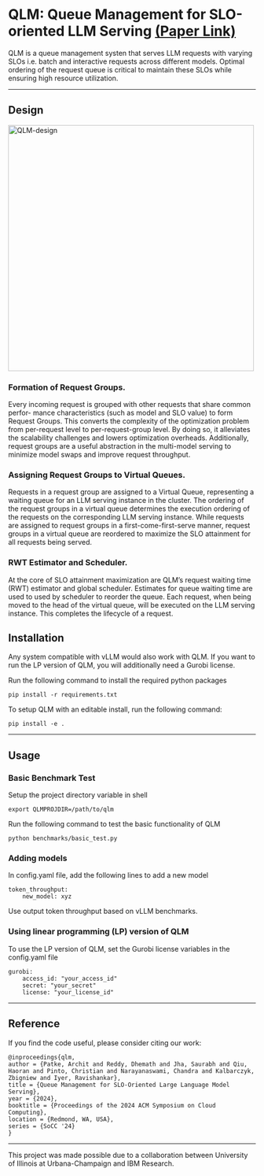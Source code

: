 # QLM: Queue Management for SLO-oriented LLM Serving [(Paper Link)](https://dl.acm.org/doi/10.1145/3698038.3698523)

QLM is a queue management systen that serves LLM requests with varying SLOs i.e. batch and interactive requests across different models. Optimal ordering of the request queue is critical to maintain these SLOs while ensuring high resource utilization.

----------

## Design 

<img width="500" alt="QLM-design" src="https://github.com/user-attachments/assets/16cd005d-d878-4564-8fd7-f9fc6c984ff6" />

### Formation of Request Groups.
Every incoming request is grouped with other requests that share common perfor-
mance characteristics (such as model and SLO value) to form Request Groups. This converts the complexity of the optimization problem from per-request
level to per-request-group level. By doing so, it alleviates
the scalability challenges and lowers optimization overheads.
Additionally, request groups are a useful abstraction in the
multi-model serving to minimize model swaps and improve request throughput.

### Assigning Request Groups to Virtual Queues. 
Requests in a request group are assigned to a Virtual Queue, representing a waiting queue for an LLM serving instance in the cluster. The ordering of the request groups in a virtual queue determines the execution ordering of the requests on the corresponding LLM serving instance. While requests are assigned to request groups in a first-come-first-serve manner, request groups in a virtual queue are reordered to maximize the SLO attainment for all requests being served.

### RWT Estimator and Scheduler.
At the core of SLO attainment maximization are QLM’s request waiting time (RWT) estimator and global scheduler. Estimates for queue waiting time are used to used by scheduler to reorder the queue. Each request, when being moved to the head of the virtual queue, will be executed on the LLM serving instance. This completes the lifecycle of a request.

## Installation

Any system compatible with vLLM would also work with QLM. If you want to run the LP version of QLM, you will additionally need a Gurobi license.

Run the following command to install the required python packages

```
pip install -r requirements.txt
```

To setup QLM with an editable install, run the following command:

```
pip install -e .
```

----------

## Usage

### Basic Benchmark Test

Setup the project directory variable in shell

```
export QLMPROJDIR=/path/to/qlm
```

Run the following command to test the basic functionality of QLM

```
python benchmarks/basic_test.py
```

### Adding models

In config.yaml file, add the following lines to add a new model

```
token_throughput:
    new_model: xyz
```

Use output token throughput based on vLLM benchmarks.

### Using linear programming (LP) version of QLM 

To use the LP version of QLM, set the Gurobi license variables in the config.yaml file

```
gurobi:
    access_id: "your_access_id"
    secret: "your_secret"
    license: "your_license_id"
```

----------

## Reference


If you find the code useful, please consider citing our work:

```
@inproceedings{qlm,
author = {Patke, Archit and Reddy, Dhemath and Jha, Saurabh and Qiu, Haoran and Pinto, Christian and Narayanaswami, Chandra and Kalbarczyk, Zbigniew and Iyer, Ravishankar},
title = {Queue Management for SLO-Oriented Large Language Model Serving},
year = {2024},
booktitle = {Proceedings of the 2024 ACM Symposium on Cloud Computing},
location = {Redmond, WA, USA},
series = {SoCC '24}
}
```
----------

This project was made possible due to a collaboration between University of Illinois at Urbana-Champaign and IBM Research.

